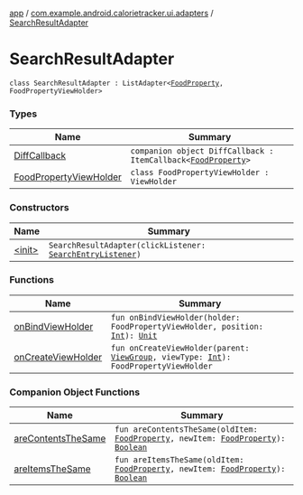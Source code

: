 [app](../../index.md) / [com.example.android.calorietracker.ui.adapters](../index.md) / [SearchResultAdapter](./index.md)

# SearchResultAdapter

`class SearchResultAdapter : ListAdapter<`[`FoodProperty`](../../com.example.android.calorietracker.data.network.dto/-food-property/index.md)`, FoodPropertyViewHolder>`

### Types

| Name | Summary |
|---|---|
| [DiffCallback](-diff-callback/index.md) | `companion object DiffCallback : ItemCallback<`[`FoodProperty`](../../com.example.android.calorietracker.data.network.dto/-food-property/index.md)`>` |
| [FoodPropertyViewHolder](-food-property-view-holder/index.md) | `class FoodPropertyViewHolder : ViewHolder` |

### Constructors

| Name | Summary |
|---|---|
| [&lt;init&gt;](-init-.md) | `SearchResultAdapter(clickListener: `[`SearchEntryListener`](../-search-entry-listener/index.md)`)` |

### Functions

| Name | Summary |
|---|---|
| [onBindViewHolder](on-bind-view-holder.md) | `fun onBindViewHolder(holder: FoodPropertyViewHolder, position: `[`Int`](https://kotlinlang.org/api/latest/jvm/stdlib/kotlin/-int/index.html)`): `[`Unit`](https://kotlinlang.org/api/latest/jvm/stdlib/kotlin/-unit/index.html) |
| [onCreateViewHolder](on-create-view-holder.md) | `fun onCreateViewHolder(parent: `[`ViewGroup`](https://developer.android.com/reference/android/view/ViewGroup.html)`, viewType: `[`Int`](https://kotlinlang.org/api/latest/jvm/stdlib/kotlin/-int/index.html)`): FoodPropertyViewHolder` |

### Companion Object Functions

| Name | Summary |
|---|---|
| [areContentsTheSame](are-contents-the-same.md) | `fun areContentsTheSame(oldItem: `[`FoodProperty`](../../com.example.android.calorietracker.data.network.dto/-food-property/index.md)`, newItem: `[`FoodProperty`](../../com.example.android.calorietracker.data.network.dto/-food-property/index.md)`): `[`Boolean`](https://kotlinlang.org/api/latest/jvm/stdlib/kotlin/-boolean/index.html) |
| [areItemsTheSame](are-items-the-same.md) | `fun areItemsTheSame(oldItem: `[`FoodProperty`](../../com.example.android.calorietracker.data.network.dto/-food-property/index.md)`, newItem: `[`FoodProperty`](../../com.example.android.calorietracker.data.network.dto/-food-property/index.md)`): `[`Boolean`](https://kotlinlang.org/api/latest/jvm/stdlib/kotlin/-boolean/index.html) |
